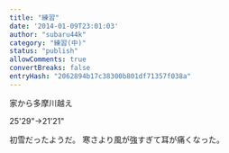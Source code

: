 ```yaml
---
title: "練習"
date: '2014-01-09T23:01:03'
author: "subaru44k"
category: "練習(中)"
status: "publish"
allowComments: true
convertBreaks: false
entryHash: "2062894b17c38300b801df71357f038a"
---
```

家から多摩川越え

25'29"→21'21"

初雪だったようだ。
寒さより風が強すぎて耳が痛くなった。
